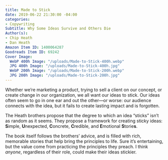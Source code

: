 ```yaml
---
title: Made to Stick
date: 2019-06-22 21:30:00 -04:00
categories:
- Copywriting
Subtitle: Why Some Ideas Survive and Others Die
Author(s):
- Chip Heath
- Dan Heath
Amazon Item ID: 1400064287
Goodreads Item ID: 69242
Cover Image:
  WebP 400h Image: "/uploads/Made-to-Stick-400h.webp"
  JPG 400h Image: "/uploads/Made-to-Stick-400h.jpg"
  WebP 200h Image: "/uploads/Made-to-Stick-200h.webp"
  JPG 200h Image: "/uploads/Made-to-Stick-200h.jpg"
---
```


Whether we’re marketing a product, trying to sell a client on our concept, or create change in our organization, we all want our ideas to stick. Our ideas often seem to go in one ear and out the other—or worse: our audience connects with the idea, but it fails to create lasting impact and is forgotten.

The Heath brothers propose that the degree to which an idea “sticks” isn’t as random as it seems. They propose a framework for creating sticky ideas: **S**imple, **U**nexpected, **C**oncrete, **C**redible, and **E**motional **S**torie**s**.

The book itself follows the brothers’ advice, and is filled with rich, memorable stories that help bring the principles to life. Sure it’s entertaining, but the value come from practicing the principles they preach. I think *anyone*, regardless of their role, could make their ideas stickier.